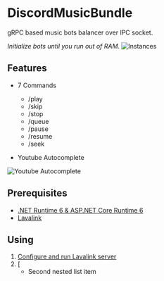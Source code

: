 # DiscordMusicBundle

gRPC based music bots balancer over IPC socket.

*Initialize bots until you run out of RAM.*
![Instances](https://cdn.discordapp.com/attachments/929788993669845002/929814179802669056/Instances.png)

## Features

- 7 Commands
  - /play
  - /skip
  - /stop
  - /queue
  - /pause
  - /resume
  - /seek

- Youtube Autocomplete 

![Youtube Autocomplete](https://cdn.discordapp.com/attachments/929788993669845002/929789151505690624/Youtube_Autocomplete.gif)

## Prerequisites

- [.NET Runtime 6 & ASP.NET Core Runtime 6](https://dotnet.microsoft.com/en-us/download/dotnet/6.0)
- [Lavalink](https://github.com/freyacodes/Lavalink)
 
## Using

1. [Configure and run Lavalink server](https://github.com/freyacodes/Lavalink#server-configuration) 
2. [
     - Second nested list item
